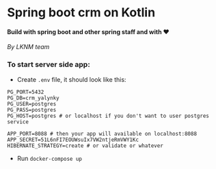 # Spring boot crm on Kotlin

#### Build with spring boot and other spring staff and with ❤️
_By LKNM team_

### To start server side app:

* Create `.env` file, it should look like this:
````
PG_PORT=5432
PG_DB=crm_yalynky
PG_USER=postgres
PG_PASS=postgres
PG_HOST=postgres # or localhost if you don't want to user postgres service

APP_PORT=8088 # then your app will available on localhost:8088
APP_SECRET=51L6nFI7EOUWsuIx7VW2ntjeRmVWY1Kc
HIBERNATE_STRATEGY=create # or validate or whatever
````

* Run `docker-compose up`

